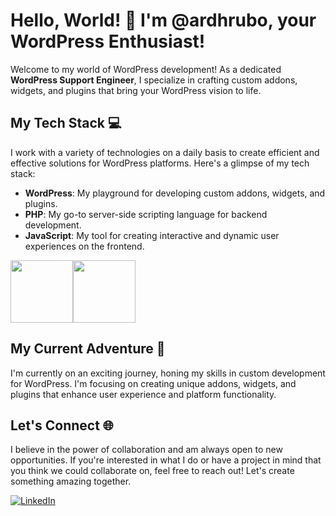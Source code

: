 # Hello, World! 👋 I'm @ardhrubo, your WordPress Enthusiast!

Welcome to my world of WordPress development! As a dedicated **WordPress Support Engineer**, I specialize in crafting custom addons, widgets, and plugins that bring your WordPress vision to life.

## My Tech Stack 💻

I work with a variety of technologies on a daily basis to create efficient and effective solutions for WordPress platforms. Here's a glimpse of my tech stack:

- **WordPress**: My playground for developing custom addons, widgets, and plugins.
- **PHP**: My go-to server-side scripting language for backend development.
- **JavaScript**: My tool for creating interactive and dynamic user experiences on the frontend.


<div style="display: flex; align-items: center;">
    <img src="https://upload.wikimedia.org/wikipedia/commons/thumb/6/6a/JavaScript-logo.png/240px-JavaScript-logo.png" style="width: 100px; height: 100px;">
    <img src="https://upload.wikimedia.org/wikipedia/commons/thumb/2/27/PHP-logo.svg/200px-PHP-logo.svg.png" style="width: 100px; height: 100px;">
</div>


## My Current Adventure 🌱

I'm currently on an exciting journey, honing my skills in custom development for WordPress. I'm focusing on creating unique addons, widgets, and plugins that enhance user experience and platform functionality.

## Let's Connect 🌐

I believe in the power of collaboration and am always open to new opportunities. If you're interested in what I do or have a project in mind that you think we could collaborate on, feel free to reach out! Let's create something amazing together.


[![LinkedIn](https://upload.wikimedia.org/wikipedia/commons/8/81/LinkedIn_icon.svg)](https://www.linkedin.com/in/ardhrubo/)


